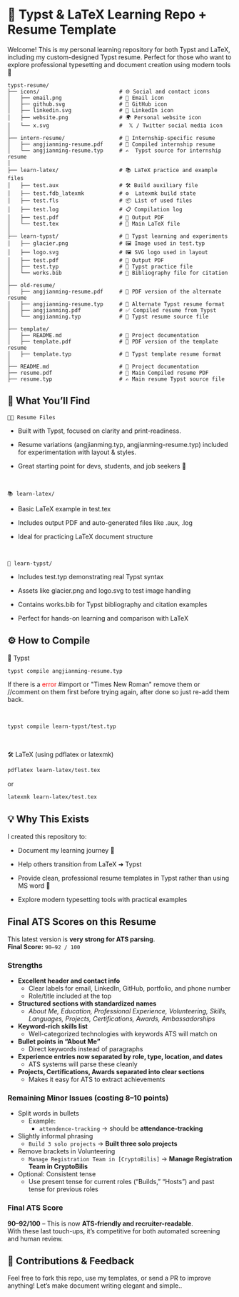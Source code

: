 # 📄 Typst & LaTeX Learning Repo + Resume Template
Welcome! This is my personal learning repository for both Typst and LaTeX, including my custom-designed Typst resume. Perfect for those who want to explore professional typesetting and document creation using modern tools 🚀

```plaintext
typst-resume/
├── icons/                         # 🌐 Social and contact icons
│   ├── email.png                  # 📧 Email icon
│   ├── github.svg                 # 🐙 GitHub icon
│   ├── linkedin.svg               # 💼 LinkedIn icon
│   ├── website.png                # 🌍 Personal website icon
│   └── x.svg                      #  𝕏 / Twitter social media icon
│
├── intern-resume/                 # 📄 Internship-specific resume
│   ├── angjianming-resume.pdf     # 📄 Compiled internship resume
│   └── angjianming-resume.typ     # ✍️  Typst source for internship resume
│
├── learn-latex/                   # 📚 LaTeX practice and example files
│   ├── test.aux                   # 🛠 Build auxiliary file
│   ├── test.fdb_latexmk           # ⚙️  Latexmk build state
│   ├── test.fls                   # 📦 List of used files
│   ├── test.log                   # 📋 Compilation log
│   ├── test.pdf                   # 📄 Output PDF
│   └── test.tex                   # 📜 Main LaTeX file
│
├── learn-typst/                   # 📘 Typst learning and experiments
│   ├── glacier.png                # 🖼 Image used in test.typ
│   ├── logo.svg                   # 🖼 SVG logo used in layout
│   ├── test.pdf                   # 📄 Output PDF
│   ├── test.typ                   # 🧪 Typst practice file
│   └── works.bib                  # 🔖 Bibliography file for citation
│
├── old-resume/
│   ├── angjianming-resume.pdf     # 📄 PDF version of the alternate resume
│   ├── angjianming-resume.typ     # 📝 Alternate Typst resume format
│   ├── angjianming.pdf            # ✅ Compiled resume from Typst
│   └── angjianming.typ            # 📄 Typst resume source file
│
├── template/
│   ├── README.md                  # 📘 Project documentation
│   ├── template.pdf               # 📄 PDF version of the template resume
│   ├── template.typ               # 📝 Typst template resume format
│   
├── README.md                      # 📘 Project documentation
├── resume.pdf                     # 📄 Main Compiled resume PDF
├── resume.typ                     # ✍️ Main resume Typst source file
```


## 🧾 What You’ll Find
`🧑‍💼 Resume Files` <br>
- Built with Typst, focused on clarity and print-readiness.

- Resume variations (angjianming.typ, angjianming-resume.typ) included for experimentation with layout & styles.

- Great starting point for devs, students, and job seekers 🎯

<br>

`📚 learn-latex/`
- Basic LaTeX example in test.tex

- Includes output PDF and auto-generated files like .aux, .log

- Ideal for practicing LaTeX document structure

<br>

`📘 learn-typst/`
- Includes test.typ demonstrating real Typst syntax

- Assets like glacier.png and logo.svg to test image handling

- Contains works.bib for Typst bibliography and citation examples

- Perfect for hands-on learning and comparison with LaTeX


## ⚙️ How to Compile
🔧 Typst
```bash
typst compile angjianming-resume.typ
```
If there is a <span style="color: red;">error</span> #import or "Times New Roman" remove them or //comment on them first before trying again, after done so just re-add them back.

<br>

```bash
typst compile learn-typst/test.typ
```
<br>

🛠 LaTeX (using pdflatex or latexmk)
```bash
pdflatex learn-latex/test.tex
```
or

```bash
latexmk learn-latex/test.tex
```

## 💡 Why This Exists
I created this repository to:

- Document my learning journey 📓

- Help others transition from LaTeX ➜ Typst

- Provide clean, professional resume templates in Typst rather than using MS word 🤮

- Explore modern typesetting tools with practical examples

## Final ATS Scores on this Resume

This latest version is **very strong for ATS parsing**.  
**Final Score:** `90–92 / 100`

### Strengths
- **Excellent header and contact info**  
  - Clear labels for email, LinkedIn, GitHub, portfolio, and phone number  
  - Role/title included at the top
- **Structured sections with standardized names**  
  - *About Me, Education, Professional Experience, Volunteering, Skills, Languages, Projects, Certifications, Awards, Ambassadorships*
- **Keyword-rich skills list**  
  - Well-categorized technologies with keywords ATS will match on
- **Bullet points in “About Me”**  
  - Direct keywords instead of paragraphs
- **Experience entries now separated by role, type, location, and dates**  
  - ATS systems will parse these cleanly
- **Projects, Certifications, Awards separated into clear sections**  
  - Makes it easy for ATS to extract achievements

### Remaining Minor Issues (costing 8–10 points)
- Split words in bullets  
  - Example:  
    - `attendence-tracking` → should be **attendance-tracking**  
- Slightly informal phrasing  
  - `Build 3 solo projects` → **Built three solo projects**  
- Remove brackets in Volunteering  
  - `Manage Registration Team in [CryptoBilis]` → **Manage Registration Team in CryptoBilis**  
- Optional: Consistent tense  
  - Use present tense for current roles (“Builds,” “Hosts”) and past tense for previous roles

### Final ATS Score
**90–92/100** – This is now **ATS-friendly and recruiter-readable**.  
With these last touch-ups, it’s competitive for both automated screening and human review.


## 🙌 Contributions & Feedback
Feel free to fork this repo, use my templates, or send a PR to improve anything!
Let’s make document writing elegant and simple..


